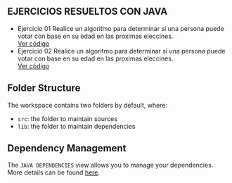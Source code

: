 ## EJERCICIOS RESUELTOS CON JAVA
-  Ejercicio 01
  Realice un algoritmo para determinar si una persona puede votar con base en su edad en las proximas eleccines.  
  [Ver código](/src/Elecciones.java)  
-  Ejercicio 02
  Realice un algoritmo para determinar si una persona puede votar con base en su edad en las proximas eleccines.  
  [Ver código](/src/Sueldotrabajador.java)

## Folder Structure

The workspace contains two folders by default, where:

- `src`: the folder to maintain sources
- `lib`: the folder to maintain dependencies

## Dependency Management

The `JAVA DEPENDENCIES` view allows you to manage your dependencies. More details can be found [here](https://github.com/microsoft/vscode-java-pack/blob/master/release-notes/v0.9.0.md#work-with-jar-files-directly).
